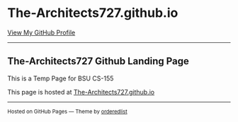 # The-Architects727.github.io

[View My GitHub Profile](https://github.com/The-Architects727)

---

## The-Architects727 Github Landing Page

This is a Temp Page for BSU CS-155

This page is hosted at [The-Architects727.github.io](https://The-Architects727.github.io)

---

<sub>Hosted on GitHub Pages — Theme by [orderedlist](https://github.com/orderedlist)</sub>
